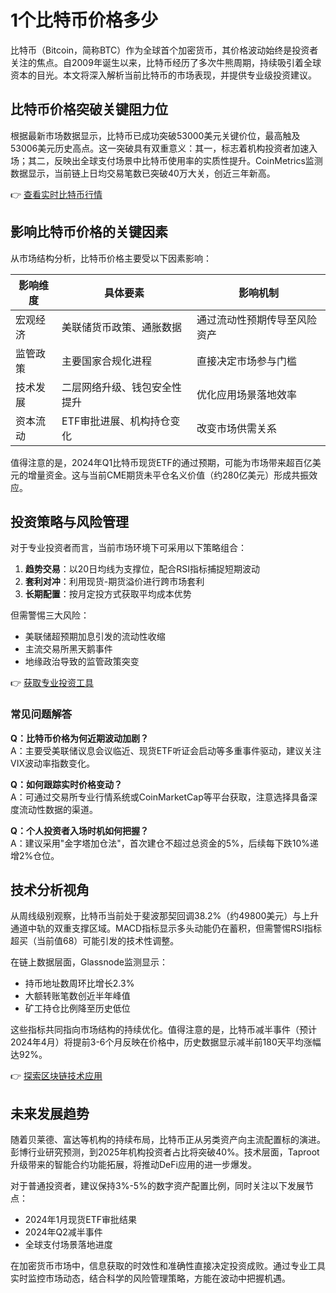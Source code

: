 # 1个比特币价格多少

比特币（Bitcoin，简称BTC）作为全球首个加密货币，其价格波动始终是投资者关注的焦点。自2009年诞生以来，比特币经历了多次牛熊周期，持续吸引着全球资本的目光。本文将深入解析当前比特币的市场表现，并提供专业级投资建议。

## 比特币价格突破关键阻力位

根据最新市场数据显示，比特币已成功突破53000美元关键价位，最高触及53006美元历史高点。这一突破具有双重意义：其一，标志着机构投资者加速入场；其二，反映出全球支付场景中比特币使用率的实质性提升。CoinMetrics监测数据显示，当前链上日均交易笔数已突破40万大关，创近三年新高。

👉 [查看实时比特币行情](https://bit.ly/okx_welcome)

## 影响比特币价格的关键因素

从市场结构分析，比特币价格主要受以下因素影响：

| 影响维度       | 具体要素                          | 影响机制                     |
|----------------|-----------------------------------|------------------------------|
| 宏观经济       | 美联储货币政策、通胀数据          | 通过流动性预期传导至风险资产 |
| 监管政策       | 主要国家合规化进程                | 直接决定市场参与门槛         |
| 技术发展       | 二层网络升级、钱包安全性提升      | 优化应用场景落地效率         |
| 资本流动       | ETF审批进展、机构持仓变化         | 改变市场供需关系             |

值得注意的是，2024年Q1比特币现货ETF的通过预期，可能为市场带来超百亿美元的增量资金。这与当前CME期货未平仓名义价值（约280亿美元）形成共振效应。

## 投资策略与风险管理

对于专业投资者而言，当前市场环境下可采用以下策略组合：

1. **趋势交易**：以20日均线为支撑位，配合RSI指标捕捉短期波动
2. **套利对冲**：利用现货-期货溢价进行跨市场套利
3. **长期配置**：按月定投方式获取平均成本优势

但需警惕三大风险：
- 美联储超预期加息引发的流动性收缩
- 主流交易所黑天鹅事件
- 地缘政治导致的监管政策突变

👉 [获取专业投资工具](https://bit.ly/okx_welcome)

### 常见问题解答

**Q：比特币价格为何近期波动加剧？**  
A：主要受美联储议息会议临近、现货ETF听证会启动等多重事件驱动，建议关注VIX波动率指数变化。

**Q：如何跟踪实时价格变动？**  
A：可通过交易所专业行情系统或CoinMarketCap等平台获取，注意选择具备深度流动性数据的渠道。

**Q：个人投资者入场时机如何把握？**  
A：建议采用"金字塔加仓法"，首次建仓不超过总资金的5%，后续每下跌10%递增2%仓位。

## 技术分析视角

从周线级别观察，比特币当前处于斐波那契回调38.2%（约49800美元）与上升通道中轨的双重支撑区域。MACD指标显示多头动能仍在蓄积，但需警惕RSI指标超买（当前值68）可能引发的技术性调整。

在链上数据层面，Glassnode监测显示：
- 持币地址数周环比增长2.3%
- 大额转账笔数创近半年峰值
- 矿工持仓比例降至历史低位

这些指标共同指向市场结构的持续优化。值得注意的是，比特币减半事件（预计2024年4月）将提前3-6个月反映在价格中，历史数据显示减半前180天平均涨幅达92%。

👉 [探索区块链技术应用](https://bit.ly/okx_welcome)

## 未来发展趋势

随着贝莱德、富达等机构的持续布局，比特币正从另类资产向主流配置标的演进。彭博行业研究预测，到2025年机构投资者占比将突破40%。技术层面，Taproot升级带来的智能合约功能拓展，将推动DeFi应用的进一步爆发。

对于普通投资者，建议保持3%-5%的数字资产配置比例，同时关注以下发展节点：
- 2024年1月现货ETF审批结果
- 2024年Q2减半事件
- 全球支付场景落地进度

在加密货币市场中，信息获取的时效性和准确性直接决定投资成败。通过专业工具实时监控市场动态，结合科学的风险管理策略，方能在波动中把握机遇。